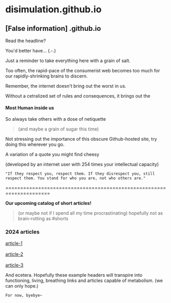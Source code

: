 # disimulation.github.io
## [False information] .github.io

Read the headline?

You'd better have... (.-.)

Just a reminder to take everything here with a grain of salt.

Too often, the rapid-pace of the consumerist web becomes too much for our rapidly-shrinking brains to discern.

Remember, the internet doesn't bring out the worst in us.

Without a cetralized set of rules and consequences, it brings out the

#### **Most Human** inside us

So always take others with a dose of netiquette

> (and maybe a grain of sugar this time)
> 
Not stressing out the importance of this obscure Github-hosted site, try doing this wherever you go.

A variation of a quote you might find cheesy

(developed by an internet user with 254 times your intellectual capacity)

`"If they respect you, respect them. If they disrespect you, still respect them. You stand for
who you are, not who others are."`

=====================================================================

**Our upcoming catalog of short articles!**
> (or maybe not if I spend all my time procrastinating)
> hopefully not as brain-rotting as #shorts

### **2024 articles**

[article-1](article-1<link>)
<br>
<br>
[article-2](article-2<link>)
<br>
<br>
[article-3](article-3<link>)
<br>

And ecetera. Hopefully these example headers will transpire into functioning, living, breathing links and articles capable
of metabolism. (we can only hope.)

`For now, byebye~`
